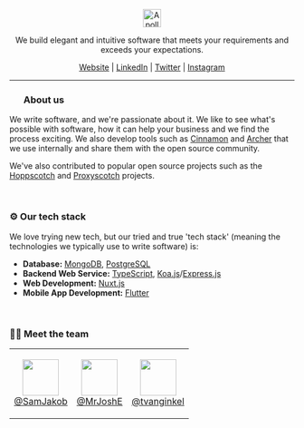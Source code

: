 <p align="center">
  <a href="https://apollosoftware.xyz/"><img height="32" src="https://user-images.githubusercontent.com/37072691/133507696-92286b65-49c2-41d4-848d-c0861d332a94.png" alt="Apollo Software"></a>
</p>
<p align="center">We build elegant and intuitive software that meets your requirements and exceeds your expectations.</p>
<p align="center">
  <a href="https://apollosoftware.xyz/">Website</a> |
  <a href="https://www.linkedin.com/company/apollosoftwarelimited/">LinkedIn</a> |
  <a href="https://twitter.com/apolloswxyz">Twitter</a> |
  <a href="https://www.instagram.com/apollosoftwarexyz/">Instagram</a>
</p>

---

<h3><img height="17" src="https://user-images.githubusercontent.com/37072691/133508704-8b16ba22-c6a4-4d10-a994-2aa1f3a0df65.png">&nbsp; About us</h3>

We write software, and we're passionate about it. We like to see what's possible with software, how it can help your business and we find the process exciting.
We also develop tools such as [Cinnamon](https://github.com/apollosoftwarexyz/cinnamon) and [Archer](https://github.com/apollosoftwarexyz/archer) that we use
internally and share them with the open source community.

We've also contributed to popular open source projects such as the [Hoppscotch](https://hoppscotch.io) and [Proxyscotch](https://github.com/hoppscotch/proxyscotch)
projects.

<br>

### ⚙️ Our tech stack

We love trying new tech, but our tried and true 'tech stack' (meaning the technologies we typically use to write software) is:
- **Database:** [MongoDB](https://www.mongodb.com), [PostgreSQL](https://www.postgresql.org)
- **Backend Web Service:** [TypeScript](https://www.typescriptlang.org), [Koa.js](https://koajs.com)/[Express.js](https://expressjs.com)
- **Web Development:** [Nuxt.js](https://nuxtjs.org)
- **Mobile App Development:** [Flutter](https://flutter.dev)

<br>

### 🧑‍💻 Meet the team

<table>
  <tr>
    <td>
      <p align="center">
        <img height="64" src="https://avatars.githubusercontent.com/u/37072691?v=4"><br>
        <a href="https://github.com/SamJakob">@SamJakob</a>
      </p>
    </td>
    <td>
      <p align="center">
        <img height="64" src="https://avatars.githubusercontent.com/u/44347292?v=4"><br>
        <a href="https://github.com/MrJoshE">@MrJoshE</a>
      </p>
    </td>
    <td>
      <p align="center">
        <img height="64" src="https://avatars.githubusercontent.com/u/34002424?v=4"><br>
        <a href="https://github.com/tvanginkel">@tvanginkel</a>
      </p>
    </td>
  </tr>
</table>
